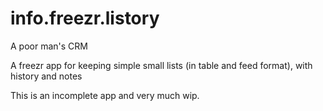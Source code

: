 # info.freezr.listory
A poor man's CRM


A freezr app for keeping simple small lists (in table and feed format), with history and notes

This is an incomplete app and very much wip.

